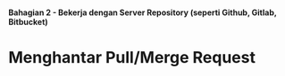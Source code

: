 #### Bahagian 2 - Bekerja dengan Server Repository (seperti Github, Gitlab, Bitbucket)

# Menghantar Pull/Merge Request
